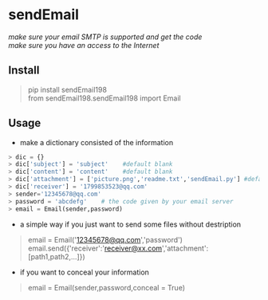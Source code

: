 # sendEmail
*make sure your email SMTP is supported and get the code*  
*make sure you have an access to the Internet*  

## Install  
> pip install sendEmail198  
> from sendEmail198.sendEmail198 import Email

## Usage
* make a dictionary consisted of the information  
```python
> dic = {}  
> dic['subject'] = 'subject'	#default blank	  
> dic['content'] = 'content'	#default blank  
> dic['attachment'] = ['picture.png','readme.txt','sendEmail.py'] #default blank  
> dic['receiver'] = '1799853523@qq.com'  
> sender='12345678@qq.com'      
> password = 'abcdefg'    # the code given by your email server  
> email = Email(sender,password)
```
* a simple way if you just want to send some files without destription
> email = Email('12345678@qq.com','password')  
> email.send({'receiver':'receiver@xx.com','attachment':[path1,path2,...]})    

* if you want to conceal your information
> email = Email(sender,password,conceal = True)  
